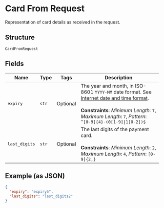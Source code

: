 
# Card From Request

Representation of card details as received in the request.

## Structure

`CardFromRequest`

## Fields

| Name | Type | Tags | Description |
|  --- | --- | --- | --- |
| `expiry` | `str` | Optional | The year and month, in ISO-8601 `YYYY-MM` date format. See [Internet date and time format](https://tools.ietf.org/html/rfc3339#section-5.6).<br><br>**Constraints**: *Minimum Length*: `7`, *Maximum Length*: `7`, *Pattern*: `^[0-9]{4}-(0[1-9]\|1[0-2])$` |
| `last_digits` | `str` | Optional | The last digits of the payment card.<br><br>**Constraints**: *Minimum Length*: `2`, *Maximum Length*: `4`, *Pattern*: `[0-9]{2,}` |

## Example (as JSON)

```json
{
  "expiry": "expiry6",
  "last_digits": "last_digits2"
}
```

